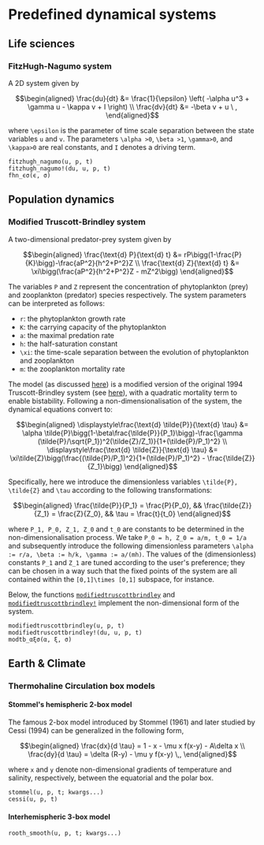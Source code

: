 # Predefined dynamical systems

## Life sciences
### FitzHugh-Nagumo system

A 2D system given by

```math
\begin{aligned}
\frac{du}{dt} &= \frac{1}{\epsilon} \left( -\alpha u^3 + \gamma u - \kappa v + I \right) \\
\frac{dv}{dt} &= -\beta v + u \ ,
\end{aligned}
```

where ``\epsilon`` is the parameter of time scale separation between the state variables ``u`` and ``v``. The parameters ``\alpha >0``, ``\beta >1``, ``\gamma>0``, and ``\kappa>0`` are real constants, and ``I`` denotes a driving term.

```@docs
fitzhugh_nagumo(u, p, t)
fitzhugh_nagumo!(du, u, p, t)
fhn_ϵσ(ϵ, σ)   
```

## Population dynamics
### Modified Truscott-Brindley system

A two-dimensional predator-prey system given by 

```math
\begin{aligned}
\frac{\text{d} P}{\text{d} t} &= rP\bigg(1-\frac{P}{K}\bigg)-\frac{aP^2}{h^2+P^2}Z \\
\frac{\text{d} Z}{\text{d} t} &= \xi\bigg(\frac{aP^2}{h^2+P^2}Z - mZ^2\bigg)
\end{aligned}
```
The variables ``P`` and ``Z`` represent the concentration of phytoplankton (prey) and zooplankton (predator) species respectively. The system parameters can be interpreted as follows: 

* ``r``: the phytoplankton growth rate
* ``K``: the carrying capacity of the phytoplankton
* ``a``: the maximal predation rate
* ``h``: the half-saturation constant
* ``\xi``: the time-scale separation between the evolution of phytoplankton and zooplankton 
* ``m``: the zooplankton mortality rate 

The model (as discussed [here](http://dx.doi.org/10.1016/j.ecocom.2014.10.003)) is a modified version of the original 1994 Truscott-Brindley system (see [here](https://doi.org/10.1007/BF02458277)), with a quadratic mortality term to enable bistability. Following a non-dimensionalisation of the system, the dynamical equations convert to:

```math
\begin{aligned}
\displaystyle\frac{\text{d} \tilde{P}}{\text{d} \tau} &= \alpha \tilde{P}\bigg(1-\beta\frac{\tilde{P}}{P_1}\bigg)-\frac{\gamma (\tilde{P}/\sqrt{P_1})^2(\tilde{Z}/Z_1)}{1+(\tilde{P}/P_1)^2} \\
\displaystyle\frac{\text{d} \tilde{Z}}{\text{d} \tau} &= \xi\tilde{Z}\bigg(\frac{(\tilde{P}/P_1)^2}{1+(\tilde{P}/P_1)^2} - \frac{\tilde{Z}}{Z_1}\bigg)
\end{aligned}
```

Specifically, here we introduce the dimensionless variables ``\tilde{P}, \tilde{Z}`` and ``\tau`` according to the following transformations: 
```math
\begin{aligned}
\frac{\tilde{P}}{P_1} = \frac{P}{P_0}, && \frac{\tilde{Z}}{Z_1} = \frac{Z}{Z_0}, && \tau = \frac{t}{t_0}
\end{aligned}
```  
where ``P_1, P_0, Z_1, Z_0`` and ``t_0`` are constants to be determined in the non-dimensionalisation process. We take ``P_0 = h, Z_0 = a/m, t_0 = 1/a`` and subsequently introduce the following dimensionless parameters ``\alpha := r/a, \beta := h/k, \gamma := a/(mh)``. The values of the (dimensionless) constants ``P_1`` and ``Z_1`` are tuned according to the user's preference; they can be chosen in  a way such that the fixed points of the system are all contained within the ``[0,1]\times [0,1]`` subspace, for instance.  

Below, the functions [`modifiedtruscottbrindley`](@ref) and [`modifiedtruscottbrindley!`](@ref) implement the non-dimensional form of the system. 

```@docs
modifiedtruscottbrindley(u, p, t)
modifiedtruscottbrindley!(du, u, p, t)
modtb_αξσ(α, ξ, σ)
```

## Earth & Climate
### Thermohaline Circulation box models

#### Stommel's hemispheric 2-box model
The famous 2-box model introduced by Stommel (1961) and later studied by Cessi (1994) can be generalized in the following form,

```math
\begin{aligned}
\frac{dx}{d \tau} = 1 - x - \mu x f(x-y) - A\delta x \\
\frac{dy}{d \tau} = \delta (R-y) - \mu y f(x-y) \,,
\end{aligned}
```

where ``x`` and ``y`` denote non-dimensional gradients of temperature and salinity, respectively, between the equatorial and the polar box.

```@docs
stommel(u, p, t; kwargs...)
cessi(u, p, t)
```

#### Interhemispheric 3-box model
```@docs
rooth_smooth(u, p, t; kwargs...)
```
